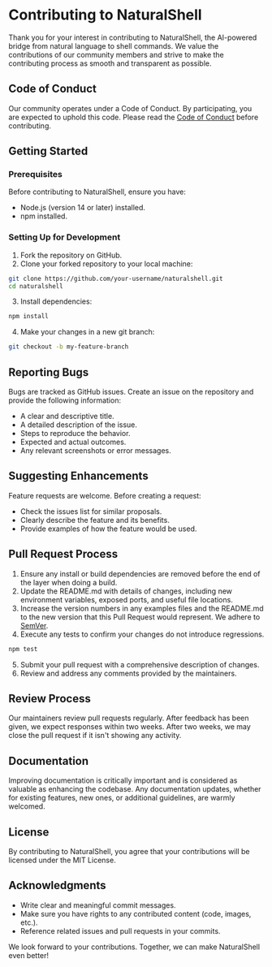# Contributing to NaturalShell

Thank you for your interest in contributing to NaturalShell, the AI-powered bridge from natural language to shell commands. We value the contributions of our community members and strive to make the contributing process as smooth and transparent as possible.

## Code of Conduct

Our community operates under a Code of Conduct. By participating, you are expected to uphold this code. Please read the [Code of Conduct](CODE_OF_CONDUCT.md) before contributing.

## Getting Started

### Prerequisites

Before contributing to NaturalShell, ensure you have:

- Node.js (version 14 or later) installed.
- npm installed.

### Setting Up for Development

1. Fork the repository on GitHub.
2. Clone your forked repository to your local machine:

```bash
git clone https://github.com/your-username/naturalshell.git
cd naturalshell
```

3. Install dependencies:

```bash
npm install
```

4. Make your changes in a new git branch:

```bash
git checkout -b my-feature-branch
```

## Reporting Bugs

Bugs are tracked as GitHub issues. Create an issue on the repository and provide the following information:

- A clear and descriptive title.
- A detailed description of the issue.
- Steps to reproduce the behavior.
- Expected and actual outcomes.
- Any relevant screenshots or error messages.

## Suggesting Enhancements

Feature requests are welcome. Before creating a request:

- Check the issues list for similar proposals.
- Clearly describe the feature and its benefits.
- Provide examples of how the feature would be used.

## Pull Request Process

1. Ensure any install or build dependencies are removed before the end of the layer when doing a build.
2. Update the README.md with details of changes, including new environment variables, exposed ports, and useful file locations.
3. Increase the version numbers in any examples files and the README.md to the new version that this Pull Request would represent. We adhere to [SemVer](http://semver.org/).
4. Execute any tests to confirm your changes do not introduce regressions.

```bash
npm test
```

5. Submit your pull request with a comprehensive description of changes.
6. Review and address any comments provided by the maintainers.

## Review Process

Our maintainers review pull requests regularly. After feedback has been given, we expect responses within two weeks. After two weeks, we may close the pull request if it isn't showing any activity.

## Documentation

Improving documentation is critically important and is considered as valuable as enhancing the codebase. Any documentation updates, whether for existing features, new ones, or additional guidelines, are warmly welcomed.

## License

By contributing to NaturalShell, you agree that your contributions will be licensed under the MIT License.

## Acknowledgments

- Write clear and meaningful commit messages.
- Make sure you have rights to any contributed content (code, images, etc.).
- Reference related issues and pull requests in your commits.

We look forward to your contributions. Together, we can make NaturalShell even better!